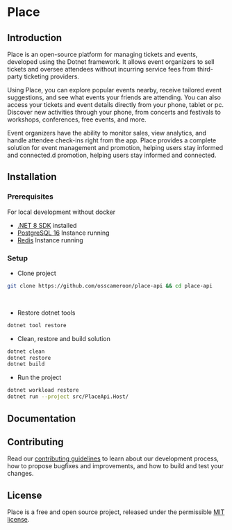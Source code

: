 ﻿# Place

## Introduction

Place is an open-source platform for managing tickets and events, developed using the Dotnet framework. It allows event organizers to sell tickets and oversee attendees without incurring service fees from third-party ticketing providers.

Using Place, you can explore popular events nearby, receive tailored event suggestions, and see what events your friends are attending. 
You can also access your tickets and event details directly from your phone, tablet or pc. 
Discover new activities through your phone, from concerts and festivals to workshops, conferences, free events, and more.

Event organizers have the ability to monitor sales, view analytics, and handle attendee check-ins right from the app. 
Place provides a complete solution for event management and promotion, helping users stay informed and connected.d promotion, helping users stay informed and connected.

## Installation

### Prerequisites

For local development without docker

- [.NET 8 SDK](https://dotnet.microsoft.com/fr-fr/download/dotnet/8.0) installed
- [PostgreSQL 16](https://www.postgresql.org/download) Instance running
- [Redis](https://redis.io/fr) Instance running


### Setup

- Clone project
```bash
git clone https://github.com/osscameroon/place-api && cd place-api
``` 
<br>

- Restore dotnet tools
```bash
dotnet tool restore
``` 

- Clean, restore and build solution
```bash
dotnet clean
dotnet restore
dotnet build
``` 

- Run the project
```bash
dotnet workload restore
dotnet run --project src/PlaceApi.Host/
```


## Documentation

## Contributing


Read our [contributing guidelines](CONTRIBUTING.md) to learn about our development process, how to propose bugfixes and improvements, and how to build and test your changes.

## License

Place is a free and open source project, released under the permissible [MIT license](LICENSE).